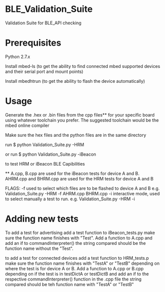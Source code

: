 # BLE_Validation_Suite
Validation Suite for BLE_API checking 

# Prerequisites
Python 2.7.x

Install mbed-ls (to get the ability to find connected mbed supported devices and their serial port and mount points)

Install mbedhtrun (to get the ability to flash the device automatically)

# Usage
Generate the .hex or .bin files from the cpp files** for your specific board using whatever toolchain you prefer.
The suggested toolchain would be the mbed online compiler

Make sure the hex files and the python files are in the same directory

run $ python Validation_Suite.py -HRM

or run $ python Validation_Suite.py -iBeacon

to test HRM or iBeacon BLE Capibilities

** A.cpp, B.cpp are used for the iBeacon tests for device A and B. 
AHRM.cpp and BHRM.cpp are used for the HRM tests for device A and B

FLAGS:
	-f used to select which files are to be flashed to device A and B e.g. Validation_Suite.py -HRM -f AHRM.cpp BHRM.cpp
	-i interactive mode, used to select manually a test to run. e.g. Validation_Suite.py -HRM -i

# Adding new tests

To add a test for advertising add a test function to iBeacon_tests.py make sure the function name finishes with "Test". 
Add a function to A.cpp and add an if to commandInterpreter() the string compared should be the function name without the "Test".


to add a test for connected devices add a test function to HRM_tests.p make sure the function name finishes with "TestA" or "TestB" depending on where the test is for device A or B. Add a function to A.cpp or B.cpp depending on if the test is in testDictA or testDictB and add an if to the respective commandInterpreter() function in the .cpp file the string compared should be teh function name with "TestA" or "TestB"
